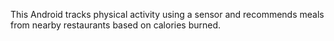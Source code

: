 This Android tracks physical activity using a sensor and recommends meals from nearby restaurants based on calories burned.
